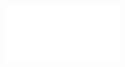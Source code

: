 <iframe src="//player.bilibili.com/player.html?aid=753231659&bvid=BV1bk4y167Hd&cid=192228257&page=1" scrolling="no" border="0" frameborder="no" framespacing="0" allowfullscreen="true"> </iframe>
